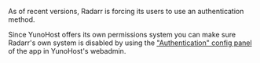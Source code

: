 As of recent versions, Radarr is forcing its users to use an authentication method.

Since YunoHost offers its own permissions system you can make sure Radarr's own system is disabled by using the ["Authentication"
 config panel](#/apps/__APP__/authentication) of the app in YunoHost's webadmin.
